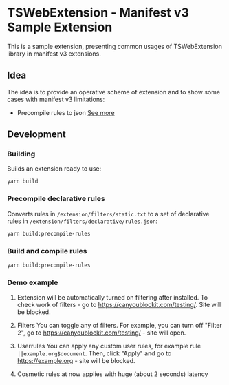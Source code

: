 # TSWebExtension - Manifest v3 Sample Extension

This is a sample extension, presenting common usages of TSWebExtension library in manifest v3 extensions.

## <a id="idea"></a> Idea
The idea is to provide an operative scheme of extension and to show some cases with manifest v3 limitations:

-   Precompile rules to json [See more](#precompile)

## <a id="usage"></a> Development

### <a id="build"></a> Building
Builds an extension ready to use:
```
yarn build
```

### <a id="precompile"></a> Precompile declarative rules
Converts rules in `/extension/filters/static.txt` to a set of declarative rules in `/extension/filters/declarative/rules.json`:
```
yarn build:precompile-rules
```

### Build and compile rules
```
yarn build:precompile-rules
```

### Demo example
1. Extension will be automatically turned on filtering after installed.
To check work of filters - go to https://canyoublockit.com/testing/. Site will be blocked.

2. Filters
You can toggle any of filters.
For example, you can turn off "Filter 2", go to https://canyoublockit.com/testing/ - site will open.

3. Userrules
You can apply any custom user rules, for example rule `||example.org$document`.
Then, click "Apply" and go to https://example.org - site will be blocked.

4. Cosmetic rules at now applies with huge (about 2 seconds) latency
